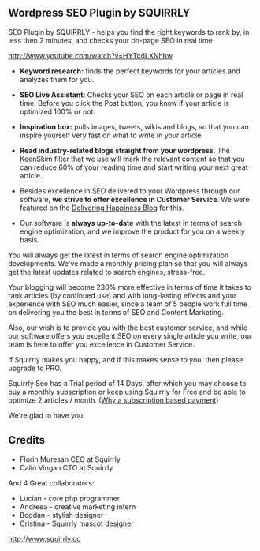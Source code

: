 ## Wordpress SEO Plugin by SQUIRRLY

SEO Plugin by SQUIRRLY - helps you find the right keywords to rank by, in less then 2 minutes, and checks your on-page SEO in real time

http://www.youtube.com/watch?v=HYTcdLXNhhw

 * <strong>Keyword research:</strong> finds the perfect keywords for your articles and analyzes them for you.

 * <strong>SEO Live Assistant:</strong> Checks your SEO on each article or page in real time. Before you click the Post button, you know if your article is  optimized 100% or not.

 * <strong>Inspiration box:</strong> pulls images, tweets, wikis and blogs, so that you can inspire yourself very fast on what to write in your article.

 * <strong>Read industry-related blogs straight from your wordpress</strong>. The KeenSkim filter that we use will mark the relevant content so that you can reduce 60% of your reading time and start writing your next great article.

 * Besides excellence in SEO delivered to your Wordpress through our software, <strong>we strive to offer excellence in Customer Service</strong>. We were featured on the <a title="Squirrly SEO in Delivering Happiness" href="http://www.deliveringhappiness.com/everyday-happiness-florin-squirrly-and-how-theyre-making-happy-work/" target="_blank">Delivering Happiness Blog</a> for this.

 * Our software is <strong>always up-to-date</strong> with the latest in terms of search engine optimization, and we improve the product for you on a weekly basis.

You will always get the latest in terms of search engine optimization developments. We've made a monthly pricing plan so that you will always get the latest updates related to search engines, stress-free.

Your blogging will become 230% more effective in terms of time it takes to rank articles (by continued use) and with long-lasting effects  and your experience with SEO much easier, since a team of 5 people work full time on delivering you the best in terms of SEO and Content Marketing.

Also, our wish is to provide you with the best customer service, and while our software offers you excellent SEO on every single article you write, our team is here to offer you excellence in Customer Service.

If Squirrly makes you happy, and if this makes sense to you, then please upgrade to PRO.

Squirrly Seo has a Trial period of 14 Days, after which you may choose to buy a monthly subscription or keep using Squirrly for Free and be able to optimize 2 articles / month. (<a href="http://www.florins.co/3_reasons_why_a_subscription_based_payment_keeps_you_safe_and_happy-pag397-article_id62026.html" title="Squirrly SEO" target="_blank">Why a subscription based payment</a>)

We're glad to have you


## Credits
* Florin Muresan CEO at Squirrly
* Calin Vingan CTO at Squirrly

And 4 Great collaborators:

* Lucian - core php programmer
* Andreea - creative marketing intern
* Bogdan - stylish designer
* Cristina  - Squirrly mascot designer

http://www.squirrly.co
